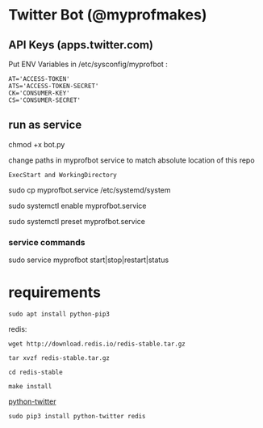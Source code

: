 # Twitter Bot (@myprofmakes)

## API Keys (apps.twitter.com)

Put ENV Variables in /etc/sysconfig/myprofbot
:

```
AT='ACCESS-TOKEN'
ATS='ACCESS-TOKEN-SECRET'
CK='CONSUMER-KEY'
CS='CONSUMER-SECRET'
```


## run as service 

chmod +x bot.py

change paths in myprofbot service to match absolute location of this repo

    ExecStart and WorkingDirectory

sudo cp myprofbot.service /etc/systemd/system

sudo systemctl enable myprofbot.service

sudo systemctl preset myprofbot.service

### service commands

sudo service myprofbot start|stop|restart|status



# requirements

`sudo apt install python-pip3` 

redis:

```
wget http://download.redis.io/redis-stable.tar.gz

tar xvzf redis-stable.tar.gz

cd redis-stable

make install
```

[python-twitter](https://github.com/bear/python-twitter)

`sudo pip3 install python-twitter redis`

